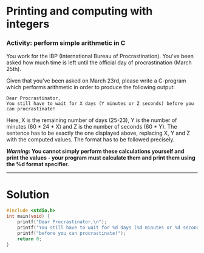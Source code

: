 # Printing and computing with integers
### Activity: perform simple arithmetic in C
You work for the IBP (International Bureau of Procrastination). You've been asked how much time is left until the official day of procrastination (March 25th).

Given that you've been asked on March 23rd, please write a C-program which performs arithmetic in order to produce the following output:
```
Dear Procrastinator,
You still have to wait for X days (Y minutes or Z seconds) before you can procrastinate!
```
Here, X is the remaining number of days (25-23), Y is the number of minutes (60 * 24 * X) and Z is the number of seconds (60 * Y). The sentence has to be exactly the one displayed above, replacing X, Y and Z with the computed values. The format has to be followed precisely.

**_Warning:_ You cannot simply perform these calculations yourself and print the values - your program must calculate them and print them using the %d format specifier.**
___

# Solution
```C
#include <stdio.h>
int main(void) {
    printf("Dear Procrastinator,\n");
    printf("You still have to wait for %d days (%d minutes or %d seconds) ", (25-23), (25-23)*24*60, (25-23)*24*3600);
    printf("before you can procrastinate!");
    return 0;
}
```

